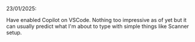 23/01/2025: 

Have enabled Copilot on VSCode. Nothing too impressive as of yet but it can usually predict what I'm about to type with simple things like Scanner setup.
